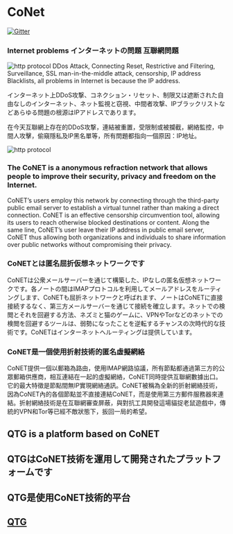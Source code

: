 # CoNet
[![Gitter](https://img.shields.io/badge/chat-on%20gitter-blue.svg)](https://gitter.im/QTGate/Lobby)

### Internet problems インターネットの問題 互聯網問題
![http protocol](/resources/ip_address.png?raw=true)
DDos Attack, Connecting Reset, Restrictive and Filtering, Surveillance, SSL man-in-the-middle attack, censorship, IP address Blacklists, all problems in Internet is because the IP address.

インターネット上DDoS攻撃、コネクション・リセット、制限又は遮断された自由なしのインターネット、ネット監視と窃視、中間者攻撃、IPブラックリストなどあらゆる問題の根源はIPアドレスであります。

在今天互聯網上存在的DDoS攻撃，連結被重置，受限制或被攔截，網絡監控，中間人攻擊，偷窺隱私及IP黑名單等，所有問題都指向一個原因：IP地址。

![http protocol](/resources/conet.png?raw=true)
### The CoNET is a anonymous refraction network that allows people to improve their security, privacy and freedom on the Internet.
CoNET’s users employ this network by connecting through the third-party public email server to establish a virtual tunnel rather than making a direct connection. CoNET is an effective censorship circumvention tool, allowing its users to reach otherwise blocked destinations or content. Along the same line, CoNET’s user leave their IP address in public email server, CoNET thus allowing both organizations and individuals to share information over public networks without compromising their privacy.

### CoNETとは匿名屈折仮想ネットワークです
CoNETは公衆メールサーバーを通じて構築した、IPなしの匿名仮想ネットワークです。各ノートの間はIMAPプロトコルを利用してメールアドレスをルーティングします、CoNETも屈折ネットワークと呼ばれます、ノートはCoNETに直接接続するなく、第三方メールサーバーを通じて接続を確立します。ネットでの検閲とそれを回避する方法、ネズミと猫のゲームに、VPNやTorなどのネットでの検閲を回避するツールは、弱勢になったことを逆転するチャンスの次時代的な技術です。CoNETはインターネットへルーティングは提供しています。

### CoNET是一個使用折射技術的匿名虛擬網絡
CoNET提供一個以郵箱為路由，使用IMAP網路協議，所有節點都通過第三方的公眾郵箱供應商，相互連結在一起的虛擬網絡，CoNET同時提供互聯網數據出口。它的最大特徵是節點間無IP實現網絡通訊。CoNET被稱為全新的折射網絡技術，因為CoNET內的各個節點並不直接連結CoNET，而是使用第三方郵件服務器來連結。折射網絡技術是在互聯網審查屏蔽，與對抗工具開發這場貓捉老鼠遊戲中，傳統的VPN和Tor等已經不敵狀態下，扳回一局的希望。

## QTG is a platform based on CoNET
## QTGはCoNET技術を運用して開発されたプラットフォームです
## QTG是使用CoNET技術的平台

## [QTG](https://github.com/QTGate/QTGate-Desktop-Client)

